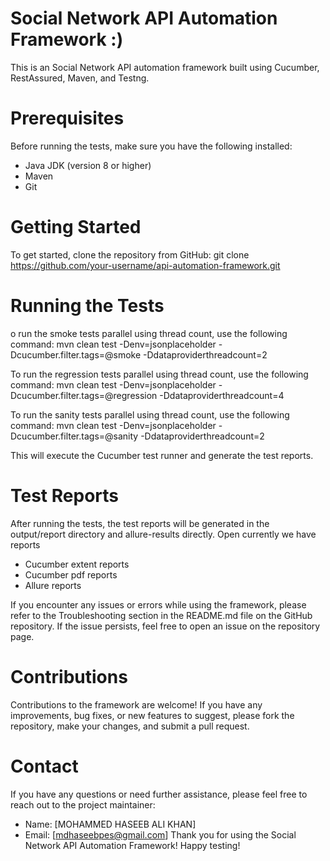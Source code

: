 # Social Network API Automation Framework :)

This is an Social Network API automation framework built using Cucumber, RestAssured, Maven, and Testng.

# Prerequisites

Before running the tests, make sure you have the following installed:

* Java JDK (version 8 or higher)
* Maven
* Git

# Getting Started

To get started, clone the repository from GitHub:
git clone https://github.com/your-username/api-automation-framework.git

# Running the Tests

o run the smoke tests parallel using thread count, use the following command:
mvn clean test -Denv=jsonplaceholder -Dcucumber.filter.tags=@smoke -Ddataproviderthreadcount=2

To run the regression tests parallel using thread count, use the following command:
mvn clean test -Denv=jsonplaceholder -Dcucumber.filter.tags=@regression -Ddataproviderthreadcount=4

To run the sanity tests parallel using thread count, use the following command:
mvn clean test -Denv=jsonplaceholder -Dcucumber.filter.tags=@sanity -Ddataproviderthreadcount=2

This will execute the Cucumber test runner and generate the test reports.

# Test Reports

After running the tests, the test reports will be generated in the output/report directory and allure-results directly. Open
currently we have reports 
* Cucumber extent reports
* Cucumber pdf reports
* Allure reports


If you encounter any issues or errors while using the framework, please refer to the Troubleshooting section in the
README.md file on the GitHub repository. If the issue persists, feel free to open an issue on the repository page.

# Contributions

Contributions to the framework are welcome! If you have any improvements, bug fixes, or new features to suggest, please
fork the repository, make your changes, and submit a pull request.

# Contact
If you have any questions or need further assistance, please feel free to reach out to the project maintainer:

* Name: [MOHAMMED HASEEB ALI KHAN]
* Email: [mdhaseebpes@gmail.com]
  Thank you for using the Social Network API Automation Framework! Happy testing!




